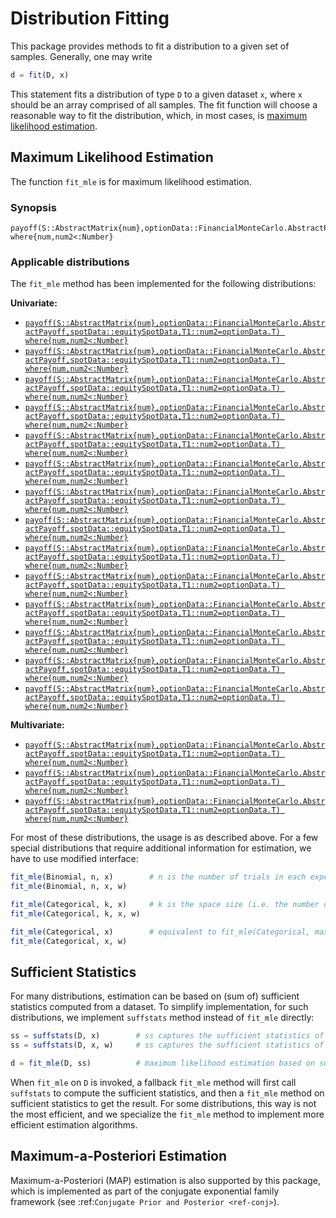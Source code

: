 # Distribution Fitting

This package provides methods to fit a distribution to a given set of samples. Generally, one may write

```julia
d = fit(D, x)
```

This statement fits a distribution of type `D` to a given dataset `x`, where `x` should be an array comprised of all samples. The fit function will choose a reasonable way to fit the distribution, which, in most cases, is [maximum likelihood estimation](http://en.wikipedia.org/wiki/Maximum_likelihood).


## Maximum Likelihood Estimation

The function `fit_mle` is for maximum likelihood estimation.

### Synopsis

```@docs
payoff(S::AbstractMatrix{num},optionData::FinancialMonteCarlo.AbstractPayoff,spotData::equitySpotData,T1::num2=optionData.T) where{num,num2<:Number}
```

### Applicable distributions

The `fit_mle` method has been implemented for the following distributions:

**Univariate:**

- [`payoff(S::AbstractMatrix{num},optionData::FinancialMonteCarlo.AbstractPayoff,spotData::equitySpotData,T1::num2=optionData.T) where{num,num2<:Number}`](@ref)
- [`payoff(S::AbstractMatrix{num},optionData::FinancialMonteCarlo.AbstractPayoff,spotData::equitySpotData,T1::num2=optionData.T) where{num,num2<:Number}`](@ref)
- [`payoff(S::AbstractMatrix{num},optionData::FinancialMonteCarlo.AbstractPayoff,spotData::equitySpotData,T1::num2=optionData.T) where{num,num2<:Number}`](@ref)
- [`payoff(S::AbstractMatrix{num},optionData::FinancialMonteCarlo.AbstractPayoff,spotData::equitySpotData,T1::num2=optionData.T) where{num,num2<:Number}`](@ref)
- [`payoff(S::AbstractMatrix{num},optionData::FinancialMonteCarlo.AbstractPayoff,spotData::equitySpotData,T1::num2=optionData.T) where{num,num2<:Number}`](@ref)
- [`payoff(S::AbstractMatrix{num},optionData::FinancialMonteCarlo.AbstractPayoff,spotData::equitySpotData,T1::num2=optionData.T) where{num,num2<:Number}`](@ref)
- [`payoff(S::AbstractMatrix{num},optionData::FinancialMonteCarlo.AbstractPayoff,spotData::equitySpotData,T1::num2=optionData.T) where{num,num2<:Number}`](@ref)
- [`payoff(S::AbstractMatrix{num},optionData::FinancialMonteCarlo.AbstractPayoff,spotData::equitySpotData,T1::num2=optionData.T) where{num,num2<:Number}`](@ref)
- [`payoff(S::AbstractMatrix{num},optionData::FinancialMonteCarlo.AbstractPayoff,spotData::equitySpotData,T1::num2=optionData.T) where{num,num2<:Number}`](@ref)
- [`payoff(S::AbstractMatrix{num},optionData::FinancialMonteCarlo.AbstractPayoff,spotData::equitySpotData,T1::num2=optionData.T) where{num,num2<:Number}`](@ref)
- [`payoff(S::AbstractMatrix{num},optionData::FinancialMonteCarlo.AbstractPayoff,spotData::equitySpotData,T1::num2=optionData.T) where{num,num2<:Number}`](@ref)
- [`payoff(S::AbstractMatrix{num},optionData::FinancialMonteCarlo.AbstractPayoff,spotData::equitySpotData,T1::num2=optionData.T) where{num,num2<:Number}`](@ref)
- [`payoff(S::AbstractMatrix{num},optionData::FinancialMonteCarlo.AbstractPayoff,spotData::equitySpotData,T1::num2=optionData.T) where{num,num2<:Number}`](@ref)
- [`payoff(S::AbstractMatrix{num},optionData::FinancialMonteCarlo.AbstractPayoff,spotData::equitySpotData,T1::num2=optionData.T) where{num,num2<:Number}`](@ref)

**Multivariate:**

- [`payoff(S::AbstractMatrix{num},optionData::FinancialMonteCarlo.AbstractPayoff,spotData::equitySpotData,T1::num2=optionData.T) where{num,num2<:Number}`](@ref)
- [`payoff(S::AbstractMatrix{num},optionData::FinancialMonteCarlo.AbstractPayoff,spotData::equitySpotData,T1::num2=optionData.T) where{num,num2<:Number}`](@ref)
- [`payoff(S::AbstractMatrix{num},optionData::FinancialMonteCarlo.AbstractPayoff,spotData::equitySpotData,T1::num2=optionData.T) where{num,num2<:Number}`](@ref)

For most of these distributions, the usage is as described above. For a few special distributions that require additional information for estimation, we have to use modified interface:

```julia
fit_mle(Binomial, n, x)        # n is the number of trials in each experiment
fit_mle(Binomial, n, x, w)

fit_mle(Categorical, k, x)     # k is the space size (i.e. the number of distinct values)
fit_mle(Categorical, k, x, w)

fit_mle(Categorical, x)        # equivalent to fit_mle(Categorical, max(x), x)
fit_mle(Categorical, x, w)
```

## Sufficient Statistics

For many distributions, estimation can be based on (sum of) sufficient statistics computed from a dataset. To simplify implementation, for such distributions, we implement `suffstats` method instead of `fit_mle` directly:

```julia
ss = suffstats(D, x)        # ss captures the sufficient statistics of x
ss = suffstats(D, x, w)     # ss captures the sufficient statistics of a weighted dataset

d = fit_mle(D, ss)          # maximum likelihood estimation based on sufficient stats
```

When `fit_mle` on `D` is invoked, a fallback `fit_mle` method will first call `suffstats` to compute the sufficient statistics, and then a `fit_mle` method on sufficient statistics to get the result. For some distributions, this way is not the most efficient, and we specialize the `fit_mle` method to implement more efficient estimation algorithms.


## Maximum-a-Posteriori Estimation

Maximum-a-Posteriori (MAP) estimation is also supported by this package, which is implemented as part of the conjugate exponential family framework (see :ref:`Conjugate Prior and Posterior <ref-conj>`).
